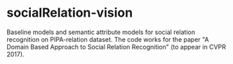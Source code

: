 # socialRelation-vision
Baseline models and semantic attribute models for social relation recognition on PIPA-relation dataset.
The code works for the paper "A Domain Based Approach to Social Relation Recognition" (to appear in CVPR 2017).
